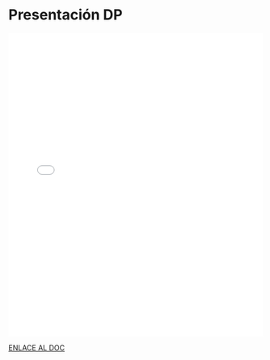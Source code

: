 # Presentación DP

<MDXLayout>
  <embed src="/assets/files/02-Presentacion-DP-678d01cefb885c84fc0cb93fad6ae650.pdf" type="application/pdf" width="100%" height="600px" />
</MDXLayout>

[ENLACE AL DOC](../../static/PDFs/02-Presentacion-DP.pdf)